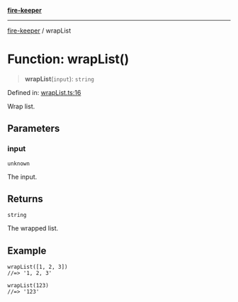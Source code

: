 [**fire-keeper**](../README.md)

***

[fire-keeper](../README.md) / wrapList

# Function: wrapList()

> **wrapList**(`input`): `string`

Defined in: [wrapList.ts:16](https://github.com/phonowell/fire-keeper/blob/main/src/wrapList.ts#L16)

Wrap list.

## Parameters

### input

`unknown`

The input.

## Returns

`string`

The wrapped list.

## Example

```
wrapList([1, 2, 3])
//=> '1, 2, 3'

wrapList(123)
//=> '123'
```

